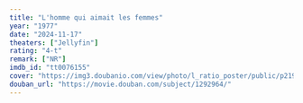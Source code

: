 ```yaml
---
title: "L'homme qui aimait les femmes"
year: "1977"
date: "2024-11-17"
theaters: ["Jellyfin"]
rating: "4-t"
remark: ["NR"]
imdb_id: "tt0076155"
cover: "https://img3.doubanio.com/view/photo/l_ratio_poster/public/p2193094413.jpg"
douban_url: "https://movie.douban.com/subject/1292964/"
---
```

